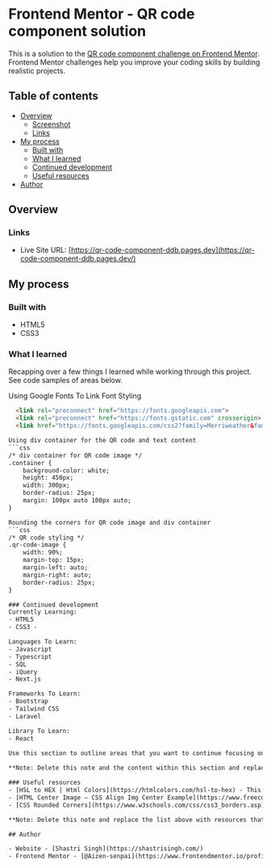 # Frontend Mentor - QR code component solution

This is a solution to the [QR code component challenge on Frontend Mentor](https://www.frontendmentor.io/challenges/qr-code-component-iux_sIO_H). Frontend Mentor challenges help you improve your coding skills by building realistic projects. 

## Table of contents

- [Overview](#overview)
  - [Screenshot](#screenshot)
  - [Links](#links)
- [My process](#my-process)
  - [Built with](#built-with)
  - [What I learned](#what-i-learned)
  - [Continued development](#continued-development)
  - [Useful resources](#useful-resources)
- [Author](#author)


## Overview

### Links

- Live Site URL: [https://qr-code-component-ddb.pages.dev](https://qr-code-component-ddb.pages.dev/)

## My process

### Built with

- HTML5
- CSS3

### What I learned

Recapping over a few things I learned while working through this project. See code samples of areas below.

Using Google Fonts To Link Font Styling
```html
  <link rel="preconnect" href="https://fonts.googleapis.com">
  <link rel="preconnect" href="https://fonts.gstatic.com" crossorigin>
  <link href="https://fonts.googleapis.com/css2?family=Merriweather&family=Montserrat&family=Outfit:wght@400;700&family=Sacramento&display=swap" rel="stylesheet">

Using div container for the QR code and text content
```css
/* div container for QR code image */
.container {
    background-color: white;
    height: 450px;
    width: 300px;
    border-radius: 25px;
    margin: 100px auto 100px auto;
}

Rounding the corners for QR code image and div container
```css
/* QR code styling */
.qr-code-image {
    width: 90%;
    margin-top: 15px;
    margin-left: auto;
    margin-right: auto;
    border-radius: 25px;
}

### Continued development
Currently Learning:
- HTML5
- CSS3 - 

Languages To Learn:
- Javascript
- Typescript
- SQL
- iQuery
- Next.js

Frameworks To Learn:
- Bootstrap
- Tailwind CSS
- Laravel

Library To Learn:
- React
 
Use this section to outline areas that you want to continue focusing on in future projects. These could be concepts you're still not completely comfortable with or techniques you found useful that you want to refine and perfect.

**Note: Delete this note and the content within this section and replace with your own plans for continued development.**

### Useful resources
- [HSL to HEX | Html Colors](https://htmlcolors.com/hsl-to-hex) - This was used to convert Hsl values to Hex.
- [HTML Center Image – CSS Align Img Center Example](https://www.freecodecamp.org/news/html-center-image-css-align-img-center-example/amp/#howtocenteranimagewithflexbox) - This helped me centre images in CSS.
- [CSS Rounded Corners](https://www.w3schools.com/css/css3_borders.asp) - This helped me understand how to use border-radius to round corders for images and div containers.

**Note: Delete this note and replace the list above with resources that helped you during the challenge. These could come in handy for anyone viewing your solution or for yourself when you look back on this project in the future.**

## Author

- Website - [Shastri Singh](https://shastrisingh.com/)
- Frontend Mentor - [@Aizen-senpai](https://www.frontendmentor.io/profile/Aizen-senpai)


